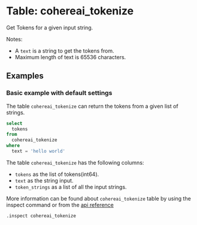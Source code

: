 # Table: cohereai_tokenize

Get Tokens for a given input string.

Notes:
* A `text` is a string to get the tokens from.
* Maximum length of text is 65536 characters.

## Examples

### Basic example with default settings

The table `cohereai_tokenize` can return the tokens from a given list of strings.

```sql
select
  tokens
from
  cohereai_tokenize
where
  text = 'hello world'
```

The table `cohereai_tokenize` has the following columns:

- `tokens` as the list of tokens(int64).
- `text` as the string input.
- `token_strings` as a list of all the input strings.

More information can be found about `cohereai_tokenize` table by using the inspect command or from the [api reference](https://docs.cohere.com/reference/tokenize)

```
.inspect cohereai_tokenize
```
